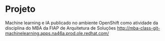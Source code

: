# Projeto
Machine learning e IA publicado no ambiente OpenShift como atividade da disciplina do MBA da FIAP de Arquitetura de Soluções <http://mba-class-git-machinelearning.apps.na46a.prod.ole.redhat.com/>
